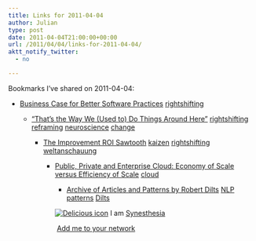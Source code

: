 ```yaml
---
title: Links for 2011-04-04
author: Julian
type: post
date: 2011-04-04T21:00:00+00:00
url: /2011/04/04/links-for-2011-04-04/
aktt_notify_twitter:
  - no

---
```

Bookmarks I&#8217;ve shared on 2011-04-04:

  * [Business Case for Better Software Practices][1] 
    [rightshifting][2] </li> 
    
      * [&ldquo;That&rsquo;s the Way We (Used to) Do Things Around Here&rdquo;][3] 
        [rightshifting][2] [reframing][4] [neuroscience][5] [change][6] </li> 
        
          * [The Improvement ROI Sawtooth][7] 
            [kaizen][8] [rightshifting][2] [weltanschauung][9] </li> 
            
              * [Public, Private and Enterprise Cloud: Economy of Scale versus Efficiency of Scale][10] 
                [cloud][11] </li> 
                
                  * [Archive of Articles and Patterns by Robert Dilts][12] 
                    [NLP][13] [patterns][14] [Dilts][15] </li> </ul> 
                    
                    <p class="deliciouslink">
                      <a href="http://del.icio.us/synesthesia" title="See all my bookmarks on del.icio.us"><img src="https://www.synesthesia.co.uk/images/deliciousicon.jpg" alt="Delicious icon" /></a>&nbsp;I am <a href="http://del.icio.us/synesthesia" title="See all my bookmarks on del.icio.us">Synesthesia</a>
                    </p>
                    
                    <p class="deliciouslink">
                      <a href="http://del.icio.us/network?add=synesthesia" title="Add me to your del.icio.us network"><img src="https://www.synesthesia.co.uk/images/add.gif" alt="" /></a>&nbsp;<a href="http://del.icio.us/network?add=synesthesia" title="Add me to your del.icio.us network">Add me to your network</a>
                    </p>

 [1]: http://www.stevemcconnell.com/psd/13-businesscase.htm
 [2]: http://www.delicious.com/synesthesia/rightshifting
 [3]: http://www.strategy-business.com/article/11109?pg=all
 [4]: http://www.delicious.com/synesthesia/reframing
 [5]: http://www.delicious.com/synesthesia/neuroscience
 [6]: http://www.delicious.com/synesthesia/change
 [7]: http://flowchainsensei.amplify.com/2011/03/27/the-improvement-roi-sawtooth
 [8]: http://www.delicious.com/synesthesia/kaizen
 [9]: http://www.delicious.com/synesthesia/weltanschauung
 [10]: http://devcentral.f5.com/weblogs/macvittie/archive/2011/03/30/public-private-and-enterprise-cloud-economy-of-scale-versus-efficiency.aspx
 [11]: http://www.delicious.com/synesthesia/cloud
 [12]: http://www.nlpu.com/archive.htm
 [13]: http://www.delicious.com/synesthesia/NLP
 [14]: http://www.delicious.com/synesthesia/patterns
 [15]: http://www.delicious.com/synesthesia/Dilts